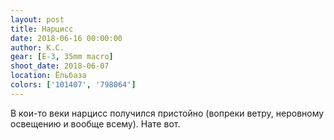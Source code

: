 ```yaml
---
layout: post
title: Нарцисс
date: 2018-06-16 00:00:00
author: К.С.
gear: [E-3, 35mm macro]
shoot_date: 2018-06-07
location: Ёльбаза
colors: ['101407', '798064']
---
```

В кои-то веки нарцисс получился пристойно (вопреки ветру, неровному освещению и вообще всему). Нате вот.
